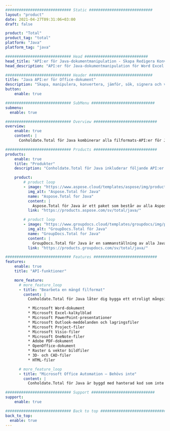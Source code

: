 ```yaml
---
############################# Static ############################
layout: "product"
date: 2021-04-27T09:31:06+03:00
draft: false

product: "Total"
product_tag: "total"
platform: "Java"
platform_tag: "java"

############################# Head ############################
head_title: "API:er för Java-dokumentmanipulation - Skapa Redigera Konvertera Visa Annotera dokument"
head_description: "API:er för Java-dokumentmanipulation för Word Excel PowerPoint Outlook HTML PDF-bild 3D-format. Lägg till streckkods- och OCR-funktioner till dina Java-applikationer."

############################# Header ############################
title: "Java API:er för Office-dokument"
description: "Skapa, manipulera, konvertera, jämför, sök, signera och visa Word, Excel, PowerPoint, Outlook, Visio, PDF och mer än 100 andra filformat i Java."
button:
    enable: true

############################# SubMenu ############################
submenu:
  enable: true

############################# Overview ############################
overview:
    enable: true
    content: |
      Conholdate.Total för Java kombinerar alla filformats-API:er för Java som ett enda paket som erbjuds av Aspose & GroupDocs. Det ger utvecklarna möjlighet att skapa, redigera, skriva ut, visa, kommentera, jämföra, signera, automatisera, söka och konvertera mellan ett brett utbud av populära dokumentformat inom alla Java-applikationer (J2SE, J2EE, J2ME).

############################# Products ############################
products:
    enable: true
    title: "Produkter"
    description: "Conholdate.Total för Java inkluderar följande API:er för dokumentmanipulation för Java:"

    product:
        # product loop
        - image: "https://www.aspose.cloud/templates/aspose/img/products/total/aspose_total-for-java.svg"
          img_alt: "Aspose.Total för Java"
          name: "Aspose.Total for Java"
          content: |
            Aspose.Total för Java är ett paket som består av alla Aspose for Java API:er. Det låter dig skapa, manipulera, konvertera och återge Word, Excel, PDF, PowerPoint, Outlook och mer än 100 andra filformat i alla Java-program utan att installera Microsoft Office.
          link: "https://products.aspose.com/sv/total/java/"

        # product loop
        - image: "https://www.groupdocs.cloud/templates/groupdocs/img/products/total/border/groupdocs-total-java.svg"
          img_alt: "GroupDocs.Total för Java"
          name: "GroupDocs.Total for Java"
          content: |
            GroupDocs.Total för Java är en sammanställning av alla Java API som erbjuds av GroupDocs. Det ger möjligheten att visa, kommentera, konvertera, jämföra, signera, vattenstämpla och redigera de mest populära filformaten i alla Java-applikationer.
          link: "https://products.groupdocs.com/sv/total/java/"

############################# Features ############################
features:
    enable: true
    title: "API-funktioner"

    more_feature:
      # more_feature_loop
      - title: "Bearbeta en mängd filformat"
        content: |
          Conholdate.Total för Java låter dig bygga ett otroligt mångsidigt filbehandlingssystem som kan hantera många populära filformat. Du kan enkelt öppna, skapa, ändra och till och med inter-konvertera filformat av följande typer.

          * Microsoft Word-dokument
          * Microsoft Excel-kalkylblad
          * Microsoft PowerPoint-presentationer
          * Microsoft Outlook-meddelanden och lagringsfiler
          * Microsoft Project-filer
          * Microsoft Visio-filer
          * Microsoft OneNote-filer
          * Adobe PDF-dokument
          * OpenOffice-dokument
          * Raster & vektor bildfiler
          * 3D- och CAD-filer
          * HTML-filer

      # more_feature_loop
      - title: "Microsoft Office Automation – Behövs inte"
        content: |
          Conholdate.Total för Java är byggd med hanterad kod som inte behöver Microsoft Office eller något annat verktyg för att fungera med något av de filformat som stöds. Det är ett perfekt Microsoft Office-automatiseringsalternativ när det gäller funktioner som stöds, säkerhet, stabilitet, skalbarhet, hastighet och pris.

############################# Support ############################
support:
    enable: true

############################# Back to top ###############################
back_to_top:
  enable: true
---
```


